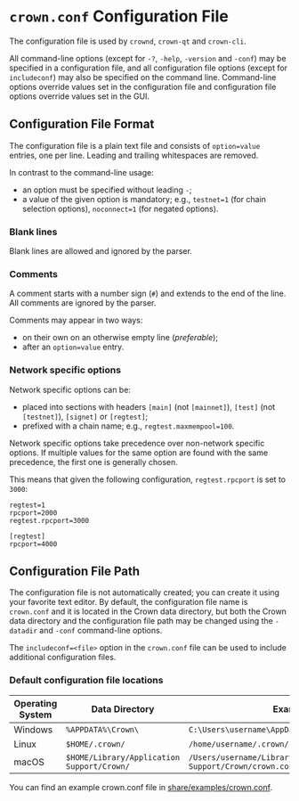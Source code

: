 # `crown.conf` Configuration File

The configuration file is used by `crownd`, `crown-qt` and `crown-cli`.

All command-line options (except for `-?`, `-help`, `-version` and `-conf`) may be specified in a configuration file, and all configuration file options (except for `includeconf`) may also be specified on the command line. Command-line options override values set in the configuration file and configuration file options override values set in the GUI.

## Configuration File Format

The configuration file is a plain text file and consists of `option=value` entries, one per line. Leading and trailing whitespaces are removed.

In contrast to the command-line usage:
- an option must be specified without leading `-`;
- a value of the given option is mandatory; e.g., `testnet=1` (for chain selection options), `noconnect=1` (for negated options).

### Blank lines

Blank lines are allowed and ignored by the parser.

### Comments

A comment starts with a number sign (`#`) and extends to the end of the line. All comments are ignored by the parser.

Comments may appear in two ways:
- on their own on an otherwise empty line (_preferable_);
- after an `option=value` entry.

### Network specific options

Network specific options can be:
- placed into sections with headers `[main]` (not `[mainnet]`), `[test]` (not `[testnet]`), `[signet]` or `[regtest]`;
- prefixed with a chain name; e.g., `regtest.maxmempool=100`.

Network specific options take precedence over non-network specific options.
If multiple values for the same option are found with the same precedence, the
first one is generally chosen.

This means that given the following configuration, `regtest.rpcport` is set to `3000`:

```
regtest=1
rpcport=2000
regtest.rpcport=3000

[regtest]
rpcport=4000
```

## Configuration File Path

The configuration file is not automatically created; you can create it using your favorite text editor. By default, the configuration file name is `crown.conf` and it is located in the Crown data directory, but both the Crown data directory and the configuration file path may be changed using the `-datadir` and `-conf` command-line options.

The `includeconf=<file>` option in the `crown.conf` file can be used to include additional configuration files.

### Default configuration file locations

Operating System | Data Directory | Example Path
-- | -- | --
Windows | `%APPDATA%\Crown\` | `C:\Users\username\AppData\Roaming\Crown\crown.conf`
Linux | `$HOME/.crown/` | `/home/username/.crown/crown.conf`
macOS | `$HOME/Library/Application Support/Crown/` | `/Users/username/Library/Application Support/Crown/crown.conf`

You can find an example crown.conf file in [share/examples/crown.conf](../share/examples/crown.conf).
